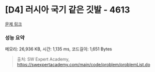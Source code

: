 # [D4] 러시아 국기 같은 깃발 - 4613 

[문제 링크](https://swexpertacademy.com/main/code/problem/problemDetail.do?contestProbId=AWQl9TIK8qoDFAXj) 

### 성능 요약

메모리: 26,936 KB, 시간: 1,135 ms, 코드길이: 1,651 Bytes



> 출처: SW Expert Academy, https://swexpertacademy.com/main/code/problem/problemList.do